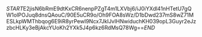 $START$E2jisN6bRmE9dtKxCR6nenpPZgT4m1LXVbj6/iJ0iYXdl41nHTetU7gQW1olPOJuq8dnsQAouC/90E5uCR9o/Oh9FOA8sWz/D1bDwd237mS8wZ71MESLkpWMThbqog6E9iR8yrPewI9Ncx7JklJvIHNwiduchKH039opL3Guyr2eJzzbcHLKy3eBjAkcYUoKh2YXk5J4p6kz6RdMsQ78Wg==$END$